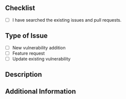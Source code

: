 ## Checklist
- [ ] I have searched the existing issues and pull requests.

## Type of Issue
- [ ] New vulnerability addition
- [ ] Feature request
- [ ] Update existing vulnerability

## Description
<!-- Provide a detailed description of the issue or the nature of the vulnerability. -->

## Additional Information
<!-- Any additional information, context, or screenshots. -->
